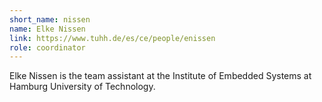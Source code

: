 ```yaml
---
short_name: nissen
name: Elke Nissen
link: https://www.tuhh.de/es/ce/people/enissen
role: coordinator
---
```

Elke Nissen is the team assistant at the Institute of Embedded Systems at Hamburg University of Technology.